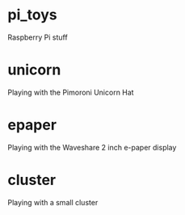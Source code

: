 # pi_toys
Raspberry Pi stuff

# unicorn
Playing with the Pimoroni Unicorn Hat

# epaper
Playing with the Waveshare 2 inch e-paper display

# cluster
Playing with a small cluster
